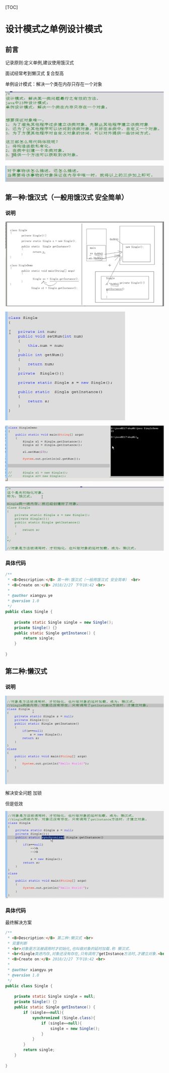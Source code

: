 [TOC]



# 设计模式之单例设计模式

## 前言

记录原则:定义单例,建议使用饿汉式

面试经常考到懒汉式  复合型高

单例设计模式：解决一个类在内存只存在一个对象

![img](image-201709061513/clip_image002b3337d3f-fee7-479d-b485-90108bdd272f.png)

![img](image-201709061513/clip_image00379392c98-124b-4563-a4b4-6a3017fb1345.png)



## 第一种:饿汉式（一般用饿汉式 安全简单）

### 说明

![img](image-201709061513/clip_image0064e95355c-b7de-4c09-8065-47b1846ad478.png)

 

![img](image-201709061513/clip_image00703afc816-da55-4125-b2fd-992bdd59c694.png)

![img](image-201709061513/clip_image00926963e4c-7f1a-49d6-98b2-65157f0ceb38.png)

![img](image-201709061513/clip_image011ea3376fd-3e73-4187-b958-57b1f4c18ec3.png)

  

### 具体代码

```java
/**
 * <B>Description:</B> 第一种:饿汉式（一般用饿汉式 安全简单） <br>
 * <B>Create on:</B> 2018/2/27 下午10:42 <br>
 *
 * @author xiangyu.ye
 * @version 1.0
 */
public class Single {

    private static Single single = new Single();
    private Single() {}
    public static Single getInstance() {
        return single;
    }

}
```



## 第二种:懒汉式

### 说明

![img](image-201709061513/clip_image0130f083d2b-1fa4-4b3b-94d8-e0e56b937b7e.png)

解决安全问题  加锁

但是低效

![img](image-201709061513/clip_image0153f55a66a-d458-4000-b18e-7fb01db786d8.png)

### 具体代码

最终解决方案

```java
/**
 * <B>Description:</B> 第二种:懒汉式 <br>
 * 双重判断
 * <br>对象是方法被调用时才初始化,也叫做对象的延时加载.称 懒汉式.
 * <br>Single类进内存,对象还没有存在,只有调用了getInstance方法时,才建立对象.<br>
 * <B>Create on:</B> 2018/2/27 下午10:42 <br>
 *
 * @author xiangyu.ye
 * @version 1.0
 */
public class Single {

    private static Single single = null;
    private Single() {}
    public static Single getInstance() {
        if (single==null){
            synchronized (Single.class){
                if (single==null){
                    single = new Single();
                }
            }
        }
        return single;
    }

}
```



 

 

 

 